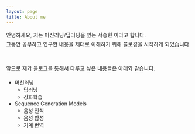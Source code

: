 ```yaml
---
layout: page
title: About me
---
```

<div style="font-size: 0.9rem; font-weight:300; line-height: 1.6rem;">
안녕하세요, 저는 머신러닝/딥러닝을  있는 서승현 이라고 합니다.<br>
그동안 공부하고 연구한 내용을 제대로 이해하기 위해 블로깅을 시작하게 되었습니다 <br><br>

앞으로 제가 블로그를 통해서 다루고 싶은 내용들은 아래와 같습니다.<br>
</div>


- 머신러닝
  - 딥러닝 
  - 강화학습
- Sequence Generation Models 
  - 음성 인식
  - 음성 합성
  - 기계 번역
